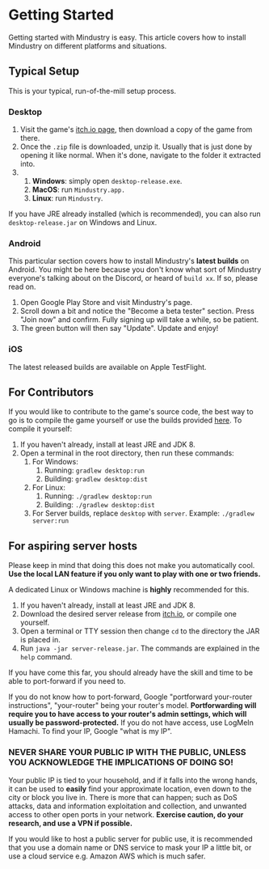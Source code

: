 # Getting Started

Getting started with Mindustry is easy. This article covers how to install Mindustry on different platforms and situations. 

## Typical Setup

This is your typical, run-of-the-mill setup process.

### Desktop

1. Visit the game's [itch.io page](https://anuke.itch.io/mindustry), then download a copy of the game from there.
2. Once the `.zip` file is downloaded, unzip it. Usually that is just done by opening it like normal. When it's done, navigate to the folder it extracted into.
3. 
    1. **Windows**: simply open `desktop-release.exe`.
    2. **MacOS**: run `Mindustry.app.`
    3. **Linux**: run `Mindustry`. 

If you have JRE already installed (which is recommended), you can also run `desktop-release.jar` on Windows and Linux.

### Android

This particular section covers how to install Mindustry's **latest builds** on Android. You might be here because you don't know what sort of Mindustry everyone's talking about on the Discord, or heard of `build xx`. If so, please read on.

1. Open Google Play Store and visit Mindustry's page.
2. Scroll down a bit and notice the "Become a beta tester" section. Press "Join now" and confirm. Fully signing up will take a while, so be patient.
3. The green button will then say "Update". Update and enjoy!

### iOS

The latest released builds are available on Apple TestFlight.

## For Contributors

If you would like to contribute to the game's source code, the best way to go is to compile the game yourself or use the builds provided [here](https://jenkins.hellomouse.net/job/mindustry/). To compile it yourself:

1. If you haven't already, install at least JRE and JDK 8. 
2. Open a terminal in the root directory, then run these commands: 
    1. For Windows:
        1. Running: `gradlew desktop:run`
        2. Building: `gradlew desktop:dist`
    2. For Linux:
        1. Running: `./gradlew desktop:run`
        2. Building: `./gradlew desktop:dist`
    3. For Server builds, replace `desktop` with `server`. Example: `./gradlew server:run`

## For aspiring server hosts

Please keep in mind that doing this does not make you automatically cool. **Use the local LAN feature if you only want to play with one or two friends.**

A dedicated Linux or Windows machine is **highly** recommended for this.

1. If you haven't already, install at least JRE and JDK 8.
2. Download the desired server release from [itch.io](itch.io), or compile one yourself. 
3. Open a terminal or TTY session then change `cd` to the directory the JAR is placed in.
4. Run `java -jar server-release.jar`. The commands are explained in the `help` command.

If you have come this far, you should already have the skill and time to be able to port-forward if you need to.

If you do not know how to port-forward, Google "portforward your-router instructions", "your-router" being your router's model. **Portforwarding will require you to have access to your router's admin settings, which will usually be password-protected.** If you do not have access, use LogMeIn Hamachi. To find your IP, Google "what is my IP".

### NEVER SHARE YOUR PUBLIC IP WITH THE PUBLIC, UNLESS YOU ACKNOWLEDGE THE IMPLICATIONS OF DOING SO!

Your public IP is tied to your household, and if it falls into the wrong hands, it can be used to **easily** find your approximate location, even down to the city or block you live in. There is more that can happen; such as DoS attacks, data and information exploitation and collection, and unwanted access to other open ports in your network. **Exercise caution, do your research, and use a VPN if possible.**

If you would like to host a public server for public use, it is recommended that you use a domain name or DNS service to mask your IP a little bit, or use a cloud service e.g. Amazon AWS which is much safer.